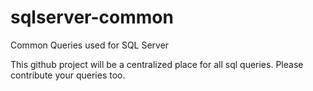 # sqlserver-common
Common Queries used for SQL Server

This github project will be a centralized place for all sql queries. Please contribute your queries too.
